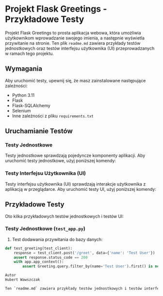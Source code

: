# Projekt Flask Greetings - Przykładowe Testy

Projekt Flask Greetings to prosta aplikacja webowa, która umożliwia użytkownikom wprowadzanie swojego imienia, a następnie wyświetla przywitanie na stronie. Ten plik `readme.md` zawiera przykłady testów jednostkowych oraz testów interfejsu użytkownika (UI) przeprowadzanych w ramach tego projektu.

## Wymagania

Aby uruchomić testy, upewnij się, że masz zainstalowane następujące zależności:

- Python 3.11
- Flask
- Flask-SQLAlchemy
- Selenium
- Inne zależności z pliku `requirements.txt`

## Uruchamianie Testów

### Testy Jednostkowe

Testy jednostkowe sprawdzają pojedyncze komponenty aplikacji. Aby uruchomić testy jednostkowe, użyj poniższej komendy:


### Testy Interfejsu Użytkownika (UI)

Testy interfejsu użytkownika (UI) sprawdzają interakcje użytkownika z aplikacją w przeglądarce. Aby uruchomić testy UI, użyj poniższej komendy:


## Przykładowe Testy

Oto kilka przykładowych testów jednostkowych i testów UI:

### Testy Jednostkowe (`test_app.py`)

1. Test dodawania przywitania do bazy danych:

```python
def test_greeting(test_client):
    response = test_client.post('/greet', data={'name': 'Test User'})
    assert response.status_code == 200
    with app.app_context():
        assert Greeting.query.filter_by(name='Test User').first() is not None

Autor
Hubert Wawszczak

Ten `readme.md` zawiera przykłady testów jednostkowych i testów interfejsu użytkownika (UI) oraz opisuje, jak uruchomić te testy w ramach projektu Flask Greetings. Upewnij się, że dostosujesz informacje takie jak autor, URL repozytorium, i inne szczegóły projektu do swoich potrzeb.
